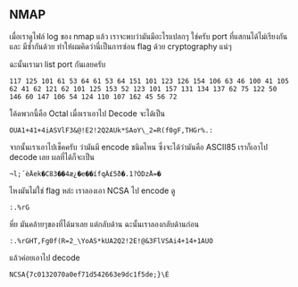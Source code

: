 ## NMAP

เมื่อเราดูไฟล์ log ของ nmap แล้ว เราจะพบว่ามันมีอะไรแปลกๆ
ใช่ครับ port ที่แสกนได้ไม่เรียงกัน และ มีซ้ำกันด้วย ทำให้ผมคิดว่านี่เป็นการซ่อน flag ด้วย cryptography แน่ๆ

ฉะนั้นเรามา list port กันเลยครับ

```
117 125 101 61 53 64 61 53 64 151 101 123 126 154 106 63 46 100 41 105 62 41 62 121 62 101 125 153 52 123 101 157 131 134 137 62 75 122 50 146 60 147 106 54 124 110 107 162 45 56 72
```

โค้ดพวกนี้คือ Octal เมื่อเราเอาไป Decode จะได้เป็น

```
OUA1+41+4iASVlF3&@!E2!2Q2AUk*SAoY\_2=R(f0gF,THGr%.:
```

จากนั้นเราเอาไปเช็คครับ ว่ามันมี encode ชนิดไหน ซึ่งจะได้ว่ามันคือ ASCII85
เราก็เอาไป decode เลย ผลที่ได้ก็จะเป็น

```
¬l;´èÄek�C83��4æ¿�e��ífqÂ£5ð�.1?ÓDzÅ=�
```

ไหงมันไม่ใช่ flag หล่ะ
เราลองเอา NCSA ไป encode ดู

```
:.%rG
```

หึ่ย มันคล้ายๆของที่ได้มาเลย แต่กลับด้าน
ฉะนั้นเราลองกลับด้านก่อน

```
:.%rGHT,Fg0f(R=2_\YoAS*kUA2Q2!2E!@&3FlVSAi4+14+1AUO
```

แล้วค่อยเอาไป decode

```
NCSA{7c0132070a0ef71d542663e9dc1f5de;}\É
```
